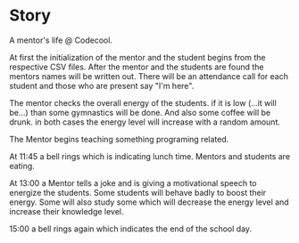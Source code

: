 # Story

A mentor's life @ Codecool.

At first the initialization of the mentor and the student begins from the respective CSV files.
After the mentor and the students are found the mentors names will be written out.
There will be an attendance call for each student and those who are present say "I'm here".

The mentor checks the overall energy of the students.
if it is low (...it will be...) than some gymnastics will be done.
And also some coffee will be drunk. in both cases the energy level will increase with a random amount.

The Mentor begins teaching something programing related.

At 11:45 a bell rings which is indicating lunch time. Mentors and students are eating.

At 13:00 a Mentor tells a joke and is giving a motivational speech to energize the students.
Some students will behave badly to boost their energy.
Some will also study some which will decrease the energy level and increase their knowledge level.

15:00 a bell rings again which indicates the end of the school day.